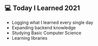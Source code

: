 ## 💻 Today I Learned 2021
- Logging what I learned every single day
- Expanding backend knowledge
- Studying Basic Computer Science
- Learning libraries

